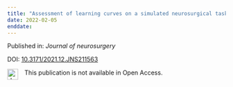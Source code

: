 ```yaml
---
title: "Assessment of learning curves on a simulated neurosurgical task using metrics selected by artificial intelligence."
date: 2022-02-05
enddate:
---
```


Published in: *Journal of neurosurgery*

DOI: [10.3171/2021.12.JNS211563](https://doi.org/10.3171/2021.12.JNS211563)

<img src="https://upload.wikimedia.org/wikipedia/commons/thumb/0/0e/Closed_Access_logo_transparent.svg/1200px-Closed_Access_logo_transparent.svg.png" alt="drawing" width="25" align="left"/> &nbsp;&nbsp;&nbsp;This publication is not available in Open Access.


